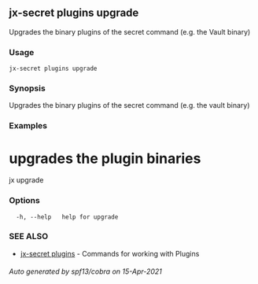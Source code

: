 ## jx-secret plugins upgrade

Upgrades the binary plugins of the secret command (e.g. the Vault binary)

### Usage

```
jx-secret plugins upgrade
```

### Synopsis

Upgrades the binary plugins of the secret command (e.g. the vault binary)

### Examples

  # upgrades the plugin binaries
  jx upgrade

### Options

```
  -h, --help   help for upgrade
```

### SEE ALSO

* [jx-secret plugins](jx-secret_plugins.md)	 - Commands for working with Plugins

###### Auto generated by spf13/cobra on 15-Apr-2021
